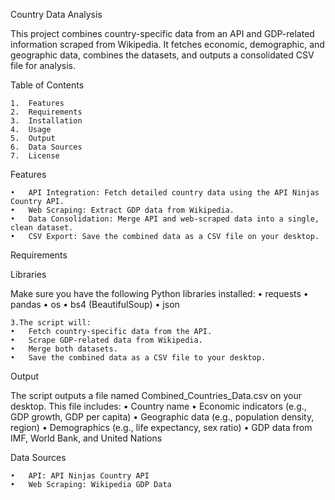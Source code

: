 
Country Data Analysis

This project combines country-specific data from an API and GDP-related information scraped from Wikipedia. It fetches economic, demographic, and geographic data, combines the datasets, and outputs a consolidated CSV file for analysis.

Table of Contents

	1.	Features
	2.	Requirements
	3.	Installation
	4.	Usage
	5.	Output
	6.	Data Sources
	7.	License

Features

	•	API Integration: Fetch detailed country data using the API Ninjas Country API.
	•	Web Scraping: Extract GDP data from Wikipedia.
	•	Data Consolidation: Merge API and web-scraped data into a single, clean dataset.
	•	CSV Export: Save the combined data as a CSV file on your desktop.

Requirements

Libraries

Make sure you have the following Python libraries installed:
	•	requests
	•	pandas
	•	os
	•	bs4 (BeautifulSoup)
	•	json

	3.The script will:
	•	Fetch country-specific data from the API.
	•	Scrape GDP-related data from Wikipedia.
	•	Merge both datasets.
	•	Save the combined data as a CSV file to your desktop.

Output

The script outputs a file named Combined_Countries_Data.csv on your desktop.
This file includes:
	•	Country name
	•	Economic indicators (e.g., GDP growth, GDP per capita)
	•	Geographic data (e.g., population density, region)
	•	Demographics (e.g., life expectancy, sex ratio)
	•	GDP data from IMF, World Bank, and United Nations

Data Sources

	•	API: API Ninjas Country API
	•	Web Scraping: Wikipedia GDP Data
